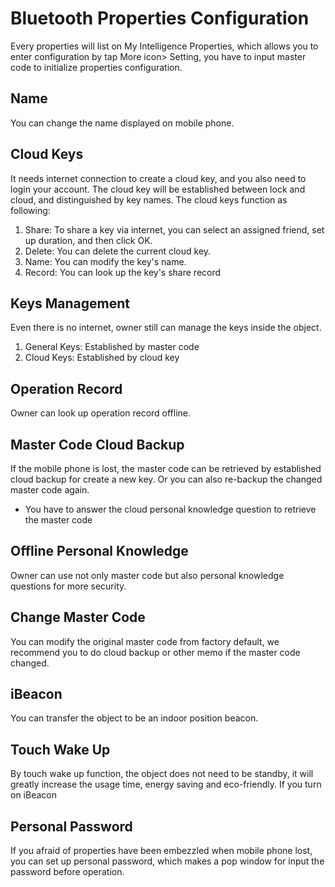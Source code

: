# Bluetooth Properties Configuration

Every properties will list on My Intelligence Properties, which allows you to enter configuration by tap More icon> Setting, you have to input master code to initialize properties configuration. 
## Name
You can change the name displayed on mobile phone.
## Cloud Keys
It needs internet connection to create a cloud key, and you also need to login your account. The cloud key will be established between lock and cloud, and distinguished by key names. The cloud keys function as following: 
1. Share: To share a key via internet, you can select an assigned friend, set up duration, and then click OK.
1. Delete: You can delete the current cloud key.
1. Name: You can modify the key's name.
1. Record: You can look up the key's share record

## Keys Management
Even there is no internet, owner still can manage the keys inside the object.
1. General Keys: Established by master code
2. Cloud Keys: Established by cloud key

## Operation Record
Owner can look up operation record offline. 
## Master Code Cloud Backup
If the mobile phone is lost, the master code can be retrieved by established cloud backup for create a new key. Or you can also re-backup the changed master code again. 
* You have to answer the cloud personal knowledge question to retrieve the master code
 

## Offline Personal Knowledge
Owner can use not only master code but also personal knowledge questions for more security. 
## Change Master Code
You can modify the original master code from factory default, we recommend you to do cloud backup or other memo if the master code changed. 
## iBeacon
You can transfer the object to be an indoor position beacon.
## Touch Wake Up
By touch wake up function, the object does not need to be standby, it will greatly increase the usage time, energy saving and eco-friendly. If you turn on iBeacon
## Personal Password
If you afraid of properties have been embezzled when mobile phone lost, you can set up personal password, which makes a pop window for input the password before operation.